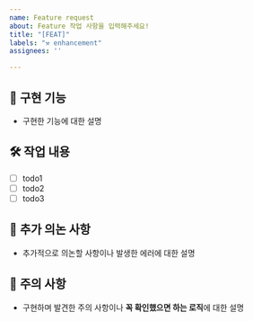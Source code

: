 ```yaml
---
name: Feature request
about: Feature 작업 사항을 입력해주세요!
title: "[FEAT]"
labels: "⚒️ enhancement"
assignees: ''

---
```


## 📍 구현 기능
- 구현한 기능에 대한 설명

## 🛠 작업 내용
- [ ] todo1
- [ ] todo2
- [ ] todo3

## 📢 추가 의논 사항
- 추가적으로 의논할 사항이나 발생한 에러에 대한 설명

## 🚨 주의 사항
- 구현하며 발견한 주의 사항이나 **꼭 확인했으면 하는 로직**에 대한 설명
